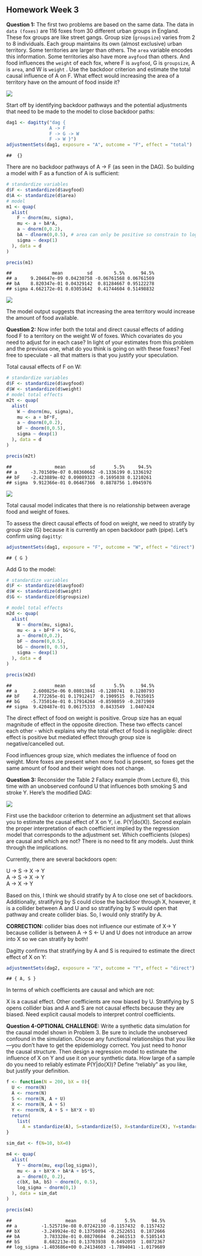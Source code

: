 
## Homework Week 3

**Question 1:** The first two problems are based on the same data. The
data in `data (foxes)` are 116 foxes from 30 different urban groups in
England. These fox groups are like street gangs. Group size
(`groupsize`) varies from 2 to 8 individuals. Each group maintains its
own (almost exclusive) urban territory. Some territories are larger than
others. The `area` variable encodes this information. Some territories
also have more `avgfood` than others. And food influences the `weight`
of each fox, where F is `avgfood`, G is `groupsize`, A is `area`, and W
is `weight` . Use the backdoor criterion and estimate the total causal
influence of A on F. What effect would increasing the area of a
territory have on the amount of food inside it?

![](week-03_Bella_files/figure-gfm/draw-dag-1.png)<!-- -->

Start off by identifying backdoor pathways and the potential adjustments
that need to be made to the model to close backdoor paths:

``` r
dag1 <- dagitty("dag {
                A -> F 
                F -> G -> W 
                F -> W }")
adjustmentSets(dag1, exposure = "A", outcome = "F", effect = "total")
```

    ##  {}

There are no backdoor pathways of A -&gt; F (as seen in the DAG). So
building a model with F as a function of A is sufficient:

``` r
# standardize variables 
d$F <- standardize(d$avgfood)
d$A <- standardize(d$area)
# model
m1 <- quap(
  alist(
    F ~ dnorm(mu, sigma),
    mu <- a + bA*A,
    a ~ dnorm(0,0.2),
    bA ~ dlnorm(0,0.5), # area can only be positive so constrain to log normal
    sigma ~ dexp(1) 
  ), data = d
)

precis(m1)
```

    ##               mean         sd        5.5%      94.5%
    ## a     9.204647e-09 0.04230758 -0.06761568 0.06761569
    ## bA    8.820347e-01 0.04329142  0.81284667 0.95122278
    ## sigma 4.662172e-01 0.03051642  0.41744604 0.51498832

![](week-03_Bella_files/figure-gfm/answer-1%20figure-1.png)<!-- -->

The model output suggests that increasing the area territory would
increase the amount of food available.

**Question 2:** Now infer both the total and direct causal effects of
adding food F to a territory on the weight W of foxes. Which covariates
do you need to adjust for in each case? In light of your estimates from
this problem and the previous one, what do you think is going on with
these foxes? Feel free to speculate - all that matters is that you
justify your speculation.

Total causal effects of F on W:

``` r
# standardize variables 
d$F <- standardize(d$avgfood)
d$W <- standardize(d$weight)
# model total effects
m2t <- quap(
  alist(
    W ~ dnorm(mu, sigma),
    mu <- a + bF*F,
    a ~ dnorm(0,0.2),
    bF ~ dnorm(0,0.5), 
    sigma ~ dexp(1) 
  ), data = d
)

precis(m2t)
```

    ##                mean         sd       5.5%     94.5%
    ## a     -3.701509e-07 0.08360662 -0.1336199 0.1336192
    ## bF    -2.423889e-02 0.09089323 -0.1695038 0.1210261
    ## sigma  9.912366e-01 0.06467366  0.8878756 1.0945976

![](week-03_Bella_files/figure-gfm/answer-2%20figure-m2t-1.png)<!-- -->

Total causal model indicates that there is no relationship between
average food and weight of foxes.

To assess the direct causal effects of food on weight, we need to
stratify by group size (G) because it is currently an open backdoor path
(pipe). Let’s confirm using `dagitty`:

``` r
adjustmentSets(dag1, exposure = "F", outcome = "W", effect = "direct")
```

    ## { G }

Add G to the model:

``` r
# standardize variables 
d$F <- standardize(d$avgfood)
d$W <- standardize(d$weight)
d$G <- standardize(d$groupsize)

# model total effects
m2d <- quap(
  alist(
    W ~ dnorm(mu, sigma),
    mu <- a + bF*F + bG*G,
    a ~ dnorm(0,0.2),
    bF ~ dnorm(0,0.5),
    bG ~ dnorm(0, 0.5), 
    sigma ~ dexp(1) 
  ), data = d
)

precis(m2d)
```

    ##                mean         sd       5.5%      94.5%
    ## a      2.600825e-06 0.08013841 -0.1280741  0.1280793
    ## bF     4.772265e-01 0.17912417  0.1909515  0.7635015
    ## bG    -5.735014e-01 0.17914264 -0.8598059 -0.2871969
    ## sigma  9.420487e-01 0.06175333  0.8433549  1.0407424

The direct effect of food on weight is positive. Group size has an equal
magnitude of effect in the opposite direction. These two effects cancel
each other - which explains why the total effect of food is negligible:
direct effect is positive but mediated effect through group size is
negative/cancelled out.

Food influences group size, which mediates the influence of food on
weight. More foxes are present when more food is present, so foxes get
the same amount of food and their weight does not change.

**Question 3:** Reconsider the Table 2 Fallacy example (from Lecture 6),
this time with an unobserved confound U that influences both smoking S
and stroke Y. Here’s the modified DAG:

![](week-03_Bella_files/figure-gfm/draw-dag-q3-1.png)<!-- -->

First use the backdoor criterion to determine an adjustment set that
allows you to estimate the causal effect of X on Y, i.e. P(Y\|do(X)).
Second explain the proper interpretation of each coefficient implied by
the regression model that corresponds to the adjustment set. Which
coefficients (slopes) are causal and which are not? There is no need to
fit any models. Just think through the implications.

Currently, there are several backdoors open:

U -&gt; S -&gt; X -&gt; Y  
A -&gt; S -&gt; X -&gt; Y  
A -&gt; X -&gt; Y

Based on this, I think we should stratify by A to close one set of
backdoors. Additionally, stratifying by S could close the backdoor
through X, however, it is a collider between A and U and so stratifying
by S would open that pathway and create collider bias. So, I would only
stratify by A.

**CORRECTION:** collider bias does not influence our estimate of X-&gt;
Y because collider is between A -&gt; S &lt;- U and U does not introduce
an arrow into X so we can stratify by both!

Dagitty confirms that stratifying by A and S is required to estimate the
direct effect of X on Y:

``` r
adjustmentSets(dag2, exposure = "X", outcome = "Y", effect = "direct")
```

    ## { A, S }

In terms of which coefficients are causal and which are not:

X is a causal effect. Other coefficients are now biased by U.
Stratifying by S opens collider bias and A and S are not causal effects
because they are biased. Need explicit causal models to interpret
control coefficients.

**Question 4-OPTIONAL CHALLENGE:** Write a synthetic data simulation for
the causal model shown in Problem 3. Be sure to include the unobserved
confound in the simulation. Choose any functional relationships that you
like—you don’t have to get the epidemiology correct. You just need to
honor the causal structure. Then design a regression model to estimate
the influence of X on Y and use it on your synthetic data. How large of
a sample do you need to reliably estimate P(Y\|do(X))? Define “reliably”
as you like, but justify your definition.

``` r
f <- function(N = 200, bX = 0){ 
  U <- rnorm(N)
  A <- rnorm(N)
  S <- rnorm(N, A + U)
  X <- rnorm(N, A + S)
  Y <- rnorm(N, A + S + bX*X + U)
  return(
    list(
      A = standardize(A), S=standardize(S), X=standardize(X), Y=standardize(Y)))
}

sim_dat <- f(N=10, bX=0)

m4 <- quap(
  alist(
    Y ~ dnorm(mu, exp(log_sigma)), 
    mu <- a + bX*X + bA*A + bS*S,
    a ~ dnorm(0, 0.2),
    c(bX, bA, bS) ~ dnorm(0, 0.5), 
    log_sigma ~ dnorm(0,1)
  ), data = sim_dat
)

precis(m4)
```

    ##                    mean         sd       5.5%      94.5%
    ## a         -1.525719e-08 0.07242130 -0.1157432  0.1157432
    ## bX        -3.249924e-02 0.13750894 -0.2522651  0.1872666
    ## bA         3.783328e-01 0.08270684  0.2461513  0.5105143
    ## bS         8.682213e-01 0.13703938  0.6492059  1.0872367
    ## log_sigma -1.403686e+00 0.24134603 -1.7894041 -1.0179689
